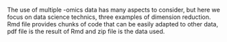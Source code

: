 The use of multiple -omics data has many aspects to consider, but here we focus on data science technics,
three examples of dimension reduction.
Rmd file provides chunks of code that can be easily adapted to other data, pdf file is the result of Rmd and zip file is the data used.
